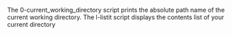 The 0-current_working_directory script prints the absolute path name of the current working directory.
The l-listit script displays the contents list of your current directory
